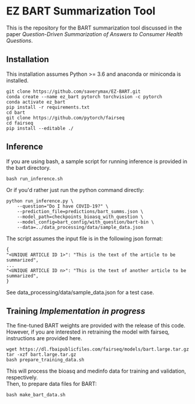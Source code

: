 # EZ BART Summarization Tool
This is the repository for the BART summarization tool discussed in the paper *Question-Driven Summarization of Answers to Consumer Health Questions*. 

## Installation
This installation assumes Python >= 3.6 and anaconda or miniconda is installed.   
```
git clone https://github.com/saverymax/EZ-BART.git
conda create --name ez_bart pytorch torchvision -c pytorch
conda activate ez_bart
pip install -r requirements.txt
cd bart
git clone https://github.com/pytorch/fairseq
cd fairseq
pip install --editable ./
```

## Inference
If you are using bash, a sample script for running inference is provided in the bart directory.
```
bash run_inference.sh
```
Or if you'd rather just run the python command directly:
```
python run_inference.py \
    --question="Do I have COVID-19?" \
    --prediction_file=predictions/bart_summs.json \
    --model_path=checkpoints_bioasq_with_question \
    --model_config=bart_config/with_question/bart-bin \
    --data=../data_processing/data/sample_data.json
```
The script assumes the input file is in the following json format:
```
{
"<UNIQUE ARTICLE ID 1>": "This is the text of the article to be summarized",
...
"<UNIQUE ARTICLE ID n>": "This is the text of another article to be summarized",
}
```
See data_processing/data/sample_data.json for a test case.

## Training *Implementation in progress*
The fine-tuned BART weights are provided with the release of this code. However, if you are interested in retraining the model with fairseq, instructions are provided here.
```
wget https://dl.fbaipublicfiles.com/fairseq/models/bart.large.tar.gz
tar -xzf bart.large.tar.gz
bash prepare_training_data.sh
```
This will process the bioasq and medinfo data for training and validation, respectively.   
Then, to prepare data files for BART:
```
bash make_bart_data.sh
```

